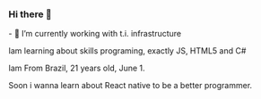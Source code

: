 ### Hi there 👋
<p> - 🔭 I’m currently working with t.i. infrastructure</p>
<p> Iam learning about skills programing, exactly JS, HTML5 and C# </p>
<p> Iam From Brazil, 21 years old, June 1. </p>  
 <p> Soon i wanna learn about React native  to be a better programmer.</p>
